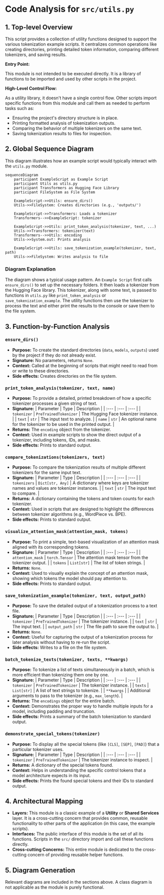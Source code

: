 # Code Analysis for `src/utils.py`

## 1. Top-level Overview

This script provides a collection of utility functions designed to support the various tokenization example scripts. It centralizes common operations like creating directories, printing detailed token information, comparing different tokenizers, and saving results.

**Entry Point:**

This module is not intended to be executed directly. It is a library of functions to be imported and used by other scripts in the project.

**High-Level Control Flow:**

As a utility library, it doesn't have a single control flow. Other scripts import specific functions from this module and call them as needed to perform tasks such as:
- Ensuring the project's directory structure is in place.
- Printing formatted analysis of tokenization outputs.
- Comparing the behavior of multiple tokenizers on the same text.
- Saving tokenization results to files for inspection.

## 2. Global Sequence Diagram

This diagram illustrates how an example script would typically interact with the `utils.py` module.

```mermaid
sequenceDiagram
    participant ExampleScript as Example Script
    participant Utils as utils.py
    participant Transformers as Hugging Face Library
    participant FileSystem as File System

    ExampleScript->>Utils: ensure_dirs()
    Utils->>FileSystem: Creates directories (e.g., 'outputs/')

    ExampleScript->>Transformers: Loads a tokenizer
    Transformers-->>ExampleScript: tokenizer

    ExampleScript->>Utils: print_token_analysis(tokenizer, text, ...)
    Utils->>Transformers: tokenizer(text)
    Transformers-->>Utils: encoding
    Utils->>System.out: Prints analysis

    ExampleScript->>Utils: save_tokenization_example(tokenizer, text, path)
    Utils->>FileSystem: Writes analysis to file
```

### Diagram Explanation

The diagram shows a typical usage pattern. An `Example Script` first calls `ensure_dirs()` to set up the necessary folders. It then loads a tokenizer from the Hugging Face library. This tokenizer, along with some text, is passed to functions in `utils.py` like `print_token_analysis` or `save_tokenization_example`. The utility functions then use the tokenizer to process the text and either print the results to the console or save them to the file system.

## 3. Function-by-Function Analysis

### `ensure_dirs()`
- **Purpose:** To create the standard directories (`data`, `models`, `outputs`) used by the project if they do not already exist.
- **Signature:** No parameters, returns `None`.
- **Context:** Called at the beginning of scripts that might need to read from or write to these directories.
- **Side effects:** Creates directories on the file system.

### `print_token_analysis(tokenizer, text, name)`
- **Purpose:** To provide a detailed, printed breakdown of how a specific tokenizer processes a given string of text.
- **Signature:**
| Parameter | Type | Description |
| :--- | :--- | :--- |
| `tokenizer` | `PreTrainedTokenizer` | The Hugging Face tokenizer instance. |
| `text` | `str` | The input text to analyze. |
| `name` | `str` | An optional name for the tokenizer to be used in the printed output. |
- **Returns:** The `encoding` object from the tokenizer.
- **Context:** Used in example scripts to show the direct output of a tokenizer, including tokens, IDs, and masks.
- **Side effects:** Prints to standard output.

### `compare_tokenizations(tokenizers, text)`
- **Purpose:** To compare the tokenization results of multiple different tokenizers for the same input text.
- **Signature:**
| Parameter | Type | Description |
| :--- | :--- | :--- |
| `tokenizers` | `Dict[str, Any]` | A dictionary where keys are tokenizer names and values are tokenizer instances. |
| `text` | `str` | The input text to compare. |
- **Returns:** A dictionary containing the tokens and token counts for each tokenizer.
- **Context:** Used in scripts that are designed to highlight the differences between tokenizer algorithms (e.g., WordPiece vs. BPE).
- **Side effects:** Prints to standard output.

### `visualize_attention_mask(attention_mask, tokens)`
- **Purpose:** To print a simple, text-based visualization of an attention mask aligned with its corresponding tokens.
- **Signature:**
| Parameter | Type | Description |
| :--- | :--- | :--- |
| `attention_mask` | `torch.Tensor` | The attention mask tensor from the tokenizer output. |
| `tokens` | `List[str]` | The list of token strings. |
- **Returns:** `None`.
- **Context:** Used to visually explain the concept of an attention mask, showing which tokens the model should pay attention to.
- **Side effects:** Prints to standard output.

### `save_tokenization_example(tokenizer, text, output_path)`
- **Purpose:** To save the detailed output of a tokenization process to a text file.
- **Signature:**
| Parameter | Type | Description |
| :--- | :--- | :--- |
| `tokenizer` | `PreTrainedTokenizer` | The tokenizer instance. |
| `text` | `str` | The input text. |
| `output_path` | `str` | The file path to save the output to. |
- **Returns:** `None`.
- **Context:** Useful for capturing the output of a tokenization process for later analysis without having to re-run the script.
- **Side effects:** Writes to a file on the file system.

### `batch_tokenize_texts(tokenizer, texts, **kwargs)`
- **Purpose:** To tokenize a list of texts simultaneously in a batch, which is more efficient than tokenizing them one by one.
- **Signature:**
| Parameter | Type | Description |
| :--- | :--- | :--- |
| `tokenizer` | `PreTrainedTokenizer` | The tokenizer instance. |
| `texts` | `List[str]` | A list of text strings to tokenize. |
| `**kwargs` | | Additional arguments to pass to the tokenizer (e.g., `max_length`). |
- **Returns:** The `encodings` object for the entire batch.
- **Context:** Demonstrates the proper way to handle multiple inputs for a model, including padding and truncation.
- **Side effects:** Prints a summary of the batch tokenization to standard output.

### `demonstrate_special_tokens(tokenizer)`
- **Purpose:** To display all the special tokens (like `[CLS]`, `[SEP]`, `[PAD]`) that a particular tokenizer uses.
- **Signature:**
| Parameter | Type | Description |
| :--- | :--- | :--- |
| `tokenizer` | `PreTrainedTokenizer` | The tokenizer instance to inspect. |
- **Returns:** A dictionary of the special tokens found.
- **Context:** Helps in understanding the specific control tokens that a model architecture expects in its input.
- **Side effects:** Prints the found special tokens and their IDs to standard output.

## 4. Architectural Mapping

- **Layers:** This module is a classic example of a **Utility** or **Shared Services** layer. It is a cross-cutting concern that provides common, reusable functionality to other parts of the application (in this case, the example scripts).
- **Interfaces:** The public interface of this module is the set of all its functions. Scripts in the `src/` directory import and call these functions directly.
- **Cross-cutting Concerns:** This entire module is dedicated to the cross-cutting concern of providing reusable helper functions.

## 5. Diagram Generation

Relevant diagrams are included in the sections above. A class diagram is not applicable as the module is purely functional.
